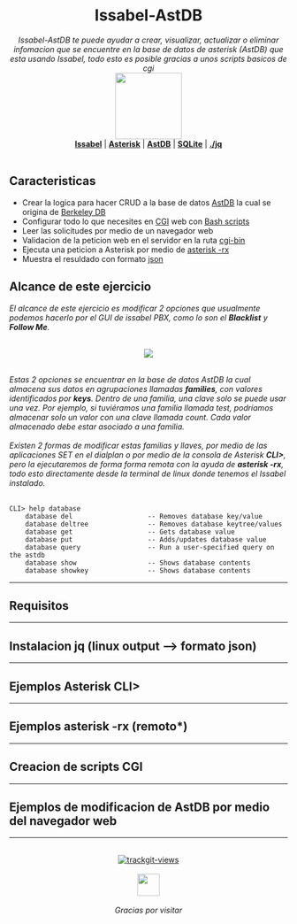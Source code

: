 
<h1 align="center">Issabel-AstDB</h1>
<p align="center">
  <i>Issabel-AstDB te puede ayudar a crear, visualizar, actualizar o eliminar infomacion que se encuentre en la base de datos de asterisk (AstDB) que esta usando Issabel, todo esto es posible gracias a unos scripts basicos de cgi</i>
   <br/>
  <img width="120" src="https://i.ibb.co/LdRcFrW/Issabel-Ast-DB.webp" />
  <br/>
  <b><a href="https://www.issabel.org/">Issabel</a></b> | <b><a href="https://www.asterisk.org/">Asterisk</a></b> | <b><a href="https://www.wikiasterisk.com/index.php/AstDB">AstDB</a></b> | <b><a href="https://www.sqlite.org/index.html">SQLite</a></b> | <b><a href="https://stedolan.github.io/jq/">./jq</a></b>
  <br/><br/>
</p>

## Caracteristicas
- Crear la logica para hacer CRUD a la base de datos <a href="https://wiki.asterisk.org/wiki/display/AST/Asterisk+Internal+Database">AstDB</a> la cual se origina de <a href="https://es.wikipedia.org/wiki/Berkeley_DB">Berkeley DB</a>
- Configurar todo lo que necesites en <a href="https://en.wikipedia.org/wiki/Common_Gateway_Interface">CGI</a> web con <a href="https://en.wikipedia.org/wiki/Bash_(Unix_shell)">Bash scripts</a>
- Leer las solicitudes por medio de un navegador web
- Validacion de la peticion web en el servidor en la ruta <a href="https://es.wikipedia.org/wiki/Interfaz_de_entrada_com%C3%BAn">cgi-bin</a>
- Ejecuta una peticion a Asterisk por medio de <a href="https://wiki.asterisk.org/wiki/display/AST/Connecting+to+the+Asterisk+CLI">asterisk -rx</a>
- Muestra el resuldado con formato <a href="https://www.rfc-editor.org/info/rfc8259">json</a>

## Alcance de este ejercicio

<p>
  <i>El alcance de este ejercicio es modificar 2 opciones que usualmente podemos hacerlo por el GUI de issabel PBX, como lo son el <b>Blacklist</b> y  <b>Follow Me</b>.<br /></i>
   <br/>
  <p align="center">
	  <img src="https://i.ibb.co/rvtKvSG/bl-fm.webp" />
  </p>
  <br/>
  <i>Estas 2 opciones se encuentrar en la base de datos AstDB la cual almacena sus datos en agrupaciones llamadas <b>families</b>, con valores identificados por <b>keys</b>. Dentro de una familia, una clave solo se puede usar una vez. Por ejemplo, si tuviéramos una familia llamada test, podríamos almacenar solo un valor con una clave llamada count. Cada valor almacenado debe estar asociado a una familia.<br /><br />Existen 2 formas de modificar estas familias y llaves, por medio de las aplicaciones SET en el dialplan o por medio de la consola de Asterisk <b>CLI></b>, pero la ejecutaremos de forma forma remota con la ayuda de <b>asterisk -rx</b>, todo esto directamente desde la terminal de linux donde tenemos el Issabel instalado.</i>
  <br/>
  <br/>

```
CLI> help database
	database del                   -- Removes database key/value
	database deltree               -- Removes database keytree/values
	database get                   -- Gets database value
	database put                   -- Adds/updates database value
	database query                 -- Run a user-specified query on the astdb
	database show                  -- Shows database contents
	database showkey               -- Shows database contents
```


---

## Requisitos

---

## Instalacion jq (linux output --> formato json)

---
## Ejemplos Asterisk CLI>

---
## Ejemplos asterisk -rx (remoto*)

---
## Creacion de scripts CGI

---
## Ejemplos de modificacion de AstDB por medio del navegador web

---

<p align="center">
  <br>
  <a href="https://trackgit.com">
<img src="https://us-central1-trackgit-analytics.cloudfunctions.net/token/ping/l5385l9o46mbp449x6el" alt="trackgit-views" />
</a>
  <br><br>
  <a href="https://github.com/jveyes">
    <img width="40" src="https://avatars.githubusercontent.com/u/4891933?v=4" />
  </a>
  <br><br>
  <i>Gracias por visitar</i>
</p>
